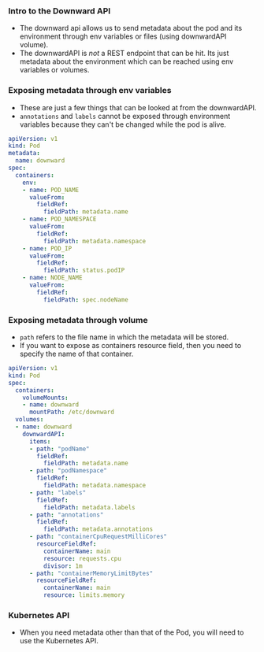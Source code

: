 ### Intro to the Downward API
- The downward api allows us to send metadata about the pod and its environment through env variables or files (using downwardAPI volume).
- The downwardAPI is _not_ a REST endpoint that can be hit. Its just metadata about the environment which can be reached using env variables or volumes.

### Exposing metadata through env variables
- These are just a few things that can be looked at from the downwardAPI.
- `annotations` and `labels` cannot be exposed through environment variables because they can't be changed while the pod is alive.
```yaml
apiVersion: v1
kind: Pod
metadata:
  name: downward
spec:
  containers:
    env:
    - name: POD_NAME
      valueFrom:
        fieldRef:
          fieldPath: metadata.name
    - name: POD_NAMESPACE
      valueFrom:
        fieldRef:
          fieldPath: metadata.namespace
    - name: POD_IP
      valueFrom:
        fieldRef:
          fieldPath: status.podIP
    - name: NODE_NAME
      valueFrom:
        fieldRef:
          fieldPath: spec.nodeName
```

### Exposing metadata through volume
- `path` refers to the file name in which the metadata will be stored.
- If you want to expose as containers resource field, then you need to specify the name of that container.
```yaml
apiVersion: v1
kind: Pod
spec:
  containers:
    volumeMounts:
    - name: downward
      mountPath: /etc/downward
  volumes:
  - name: downward
    downwardAPI:
      items:
      - path: "podName"
        fieldRef:
          fieldPath: metadata.name
      - path: "podNamespace"
        fieldRef:
          fieldPath: metadata.namespace
      - path: "labels"
        fieldRef:
          fieldPath: metadata.labels
      - path: "annotations"
        fieldRef:
          fieldPath: metadata.annotations
      - path: "containerCpuRequestMilliCores"
        resourceFieldRef:
          containerName: main
          resource: requests.cpu
          divisor: 1m
      - path: "containerMemoryLimitBytes"
        resourceFieldRef:
          containerName: main
          resource: limits.memory

```

### Kubernetes API
- When you need metadata other than that of the Pod, you will need to use the Kubernetes API.
